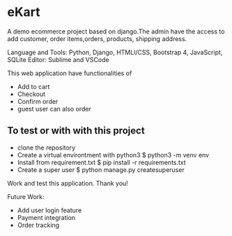 # eKart
A demo ecommerce project based on django.The admin have the access to add customer, order items,orders, 
products, shipping address.<br>

Language and Tools: Python, Django, HTMLl/CSS, Bootstrap 4, JavaScript, SQLite
Editor: Sublime and VSCode

This web application have functionalities of<br>
* Add to cart
* Checkout 
* Confirm order
* guest user can also order

## To test or with with this project
* clone the repository
* Create a virtual environtment with python3 $ python3 -m venv env
* Install from requirement.txt $ pip install -r requirements.txt 
* Create a super user $ python manage.py createsuperuser

Work and test this application. Thank you!

Future Work:
* Add user login feature
* Payment integration
* Order tracking
